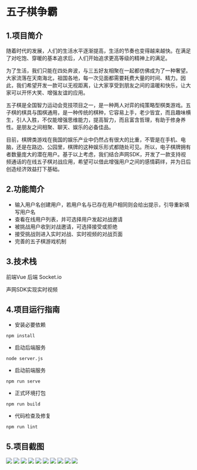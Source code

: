 # 五子棋争霸

## 1.项目简介
随着时代的发展，人们的生活水平逐渐提高，生活的节奏也变得越来越快。在满足了对吃饱、穿暖的基本追求后，人们开始追求更高等级的精神上的满足。

为了生活，我们只能在四处奔波，与三五好友相聚在一起都仿佛成为了一种奢望。大家流落在天南海北，祖国各地，每一次见面都需要耗费大量的时间、精力。因此，我们希望开发一款可以无视距离，让大家享受到朋友之间的温暖和快乐，让大家可以开怀大笑、增强友谊的应用。

五子棋是全国智力运动会竞技项目之一，是一种两人对弈的纯策略型棋类游戏。五子棋的棋具与围棋通用，是一种传统的棋种，它容易上手，老少皆宜，而且趣味横生，引人入胜，不仅能增强思维能力，提高智力，而且富含哲理，有助于修身养性。是朋友之间相聚、聊天、娱乐的必备佳品。

目前，棋牌类游戏在我国的娱乐产业中仍然占有很大的比重，不管是在手机、电脑，还是在路边、公园里，棋牌的这种娱乐形式都随处可见。所以，电子棋牌拥有者数量庞大的潜在用户。基于以上考虑，我们结合声网SDK，开发了一款支持视频通话的在线五子棋对战应用，希望可以借此增强用户之间的感情羁绊，并为日后创造经济效益打下基础。

## 2.功能简介

- 输入用户名创建用户，若用户名与已存在用户相同则会给出提示，引导重新填写用户名
- 查看在线用户列表，并可选择用户发起对战邀请
- 被挑战用户收到对战邀请，可选择接受或拒绝
- 接受挑战则进入实时对战、实时视频的对战页面
- 完善的五子棋游戏机制

## 3.技术栈
前端Vue 后端 Socket.io

声网SDK实现实时视频

## 4.项目运行指南
- 安装必要依赖

```
npm install
```

- 启动后端服务

```
node server.js
```

- 启动前端服务

```
npm run serve
```

- 正式环境打包

```
npm run build
```

- 代码检查及修复

```
npm run lint
```

## 5.项目截图

<img src='./pic/1.png'>

<img src='./pic/2.png'>

<img src='./pic/3.png'>

<img src='./pic/4.png'>

<img src='./pic/5.png'>

<img src='./pic/6.png'>

<img src='./pic/7.png'>

<img src='./pic/8.png'>

<img src='./pic/9.png'>

<img src='./pic/10.png'>